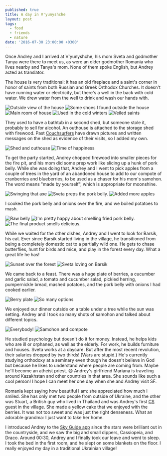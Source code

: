 ```yaml
---
published: true
title: A day in V'yunyshche
layout: post
tags:
  - food
  - friends
  - nature
date: '2016-07-30 23:00:00 +0300'
---
```

Once Andrey and I arrived at V'yunyshche, his mom Sveta and godmother Tanya were there to meet us, as were an older godmother Romania who lives nearby and Tanya's mom. None of them spoke English, but Andrey acted as translator.

<!--more-->

The house is very traditional: it has an old fireplace and a saint's corner in honor of saints from both Russian and Greek Orthodox Churches. It doesn't have running water or electricity, but there's a well in the back with cold water. We drew water from the well to drink and wash our hands with. 

![Outside view of the house]({{site.baseurl}}/images/2016/07/30/a-day-in-vyunyshche/house-outside.jpeg)
![Some shoes I found outside the house]({{site.baseurl}}/images/2016/07/30/a-day-in-vyunyshche/house-shoes.jpeg)
![Main room of house]({{site.baseurl}}/images/2016/07/30/a-day-in-vyunyshche/house-room.jpeg)
![Used in the cold winters]({{site.baseurl}}/images/2016/07/30/a-day-in-vyunyshche/house-fireplace.jpeg)
![Veiled saints]({{site.baseurl}}/images/2016/07/30/a-day-in-vyunyshche/house-saintscorner.jpeg)

They used to have a bathtub in a second shed, but someone stole it, probably to sell for alcohol. An outhouse is attached to the storage shed with firewood. Past [Couchsurfers][cs] have drawn pictures and written messages on the shed as evidence of their visits, so I added my own.

![Shed and outhouse]({{site.baseurl}}/images/2016/07/30/a-day-in-vyunyshche/shed-outhouse.jpeg)
![Time of happiness]({{site.baseurl}}/images/2016/07/30/a-day-in-vyunyshche/shed-messages.jpeg)

To get the party started, Andrey chopped firewood into smaller pieces for the fire pit, and his mom did some prep work like slicing up a hunk of pork belly. While she was doing that, Andrey and I went to pick apples from a couple of trees in the yard of an abandoned house to add to our compote of cranberries and blueberries, to be used as a chaser for his mom's samohon. The word means "made by yourself", which is appropriate for moonshine.

![Swinging that axe]({{site.baseurl}}/images/2016/07/30/a-day-in-vyunyshche/cooking-chopwood.jpeg)
![Sveta preps the pork belly.]({{site.baseurl}}/images/2016/07/30/a-day-in-vyunyshche/cooking-prepping.jpeg)
![Added more apples]({{site.baseurl}}/images/2016/07/30/a-day-in-vyunyshche/cooking-compote.jpeg)

I cooked the pork belly and onions over the fire, and we boiled potatoes to mash.

![Raw belly]({{site.baseurl}}/images/2016/07/30/a-day-in-vyunyshche/cooking-rawbelly.jpeg)
![I'm pretty happy about smelling fried pork belly.]({{site.baseurl}}/images/2016/07/30/a-day-in-vyunyshche/cooking-tiffbelly.jpeg)
![The final product smells delicious.]({{site.baseurl}}/images/2016/07/30/a-day-in-vyunyshche/cooking-donebelly.jpeg)

While we waited for the other dishes, Andrey and I went to look for Barsik, his cat. Ever since Barsik started living in the village, he transitioned from being a completely domestic cat to a partially wild one. He gets to chase butterflies, hunt for birds and mice, and play in the forest every day. What a great life he has!

![Sunset over the forest]({{site.baseurl}}/images/2016/07/30/a-day-in-vyunyshche/forestview.jpeg)
![Sveta loving on Barsik]({{site.baseurl}}/images/2016/07/30/a-day-in-vyunyshche/sveta-barsik.jpeg)

We came back to a feast. There was a huge plate of berries, a cucumber and garlic salad, a tomato and cucumber salad, pickled herring, pumpernickle bread, mashed potatoes, and the pork belly with onions I had cooked earlier.

![Berry plate]({{site.baseurl}}/images/2016/07/30/a-day-in-vyunyshche/dinner-berries.jpeg)
![So many options]({{site.baseurl}}/images/2016/07/30/a-day-in-vyunyshche/dinner-dishes.jpeg)

We enjoyed our dinner outside on a table under a tree while the sun was setting. Andrey and I took so many shots of samohon and talked about different topics.

![Everybody!]({{site.baseurl}}/images/2016/07/30/a-day-in-vyunyshche/dinner-group.jpeg)
![Samohon and compote]({{site.baseurl}}/images/2016/07/30/a-day-in-vyunyshche/dinner-samohon.jpeg)

He studied psychology but doesn't do it for money. Instead, he helps kids who are ill or orphaned, as well as the elderly. For work, he builds furniture and houses. Sveta works at a daycare. But after the most recent revolution, their salaries dropped by two thirds! (Wars are stupid.) He's currently studying orthodoxy at a seminary even though he doesn't believe in God but because he likes to understand where people are coming from. Maybe he'll become an atheist priest. :smile: Andrey's girlfriend Mariana is traveling around Kazakhstan and other countries in that area. She sounds like such a cool person! I hope I can meet her one day when she and Andrey visit SF.

Romania kept saying how beautiful I am: she appreciated how much I smiled. She has only met two people from outside of Ukraine, and the other was Stuart, a British guy who lived in Thailand and was Andrey's first [CS][cs] guest in the village. She made a yellow cake that we enjoyed with the berries. It was not too sweet and was just the right denseness. What an adorable grandma: I just want to take her home.

I introduced Andrey to the [Sky Guide app](http://www.fifthstarlabs.com/#sky-guide) since the stars were brilliant out in the countryside, and we saw the big and small dippers, Cassiopeia, and Draco. Around 00:30, Andrey and I finally took our leave and went to sleep. I took the bed in the first room, and he slept on some blankets on the floor. I really enjoyed my day in a traditional Ukrainian village!

[cs]: https://www.couchsurfing.com
